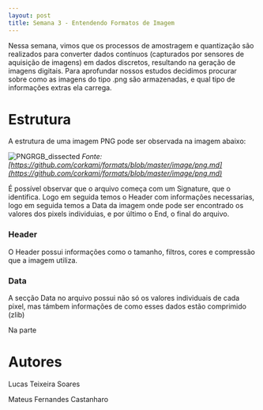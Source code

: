 ```yaml
---
layout: post
title: Semana 3 - Entendendo Formatos de Imagem
---
```


Nessa semana, vimos que os processos de amostragem e quantização são realizados para converter dados contínuos (capturados por sensores de aquisição de imagens) em dados discretos, resultando na geração de imagens digitais. Para aprofundar nossos estudos decidimos procurar sobre como as imagens do tipo .png são armazenadas, e qual tipo de informações extras ela carrega.

# Estrutura

A estrutura de uma imagem PNG pode ser observada na imagem abaixo:

![PNGRGB_dissected](https://github.com/lucastso10/lucastso10.github.io/assets/84486266/e545537e-4bca-40a4-8239-4a850ac0bbdb)
*Fonte: [https://github.com/corkami/formats/blob/master/image/png.md](https://github.com/corkami/formats/blob/master/image/png.md)*

É possível observar que o arquivo começa com um Signature, que o identifica. Logo em seguida temos o Header com informações necessarias, logo em seguida temos a Data da imagem onde pode ser encontrado os valores dos pixels individuias, e por último o End, o final do arquivo.

### Header

O Header possui informações como o tamanho, filtros, cores e compressão que a imagem utiliza.

### Data

A secção Data no arquivo possui não só os valores individuais de cada pixel, mas támbem informações de como esses dados estão comprimido (zlib) 

Na parte 

# Autores
Lucas Teixeira Soares

Mateus Fernandes Castanharo
